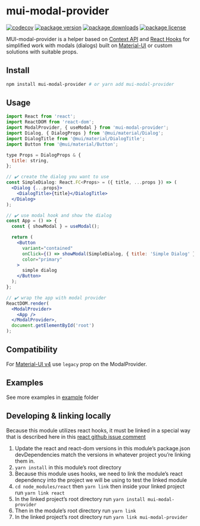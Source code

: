 # mui-modal-provider

[![codecov](https://codecov.io/gh/Quernest/mui-modal-provider/branch/master/graph/badge.svg?token=AL2WK480NF)](https://codecov.io/gh/Quernest/mui-modal-provider)
[![package version](https://img.shields.io/npm/v/mui-modal-provider.svg?style=flat-square)](https://www.npmjs.com/package/mui-modal-provider)
[![package downloads](https://img.shields.io/npm/dm/mui-modal-provider.svg?style=flat-square)](https://www.npmjs.com/package/mui-modal-provider)
[![package license](https://img.shields.io/npm/l/mui-modal-provider.svg?style=flat-square)](https://www.npmjs.com/package/mui-modal-provider)

MUI-modal-provider is a helper based on [Context API](https://en.reactjs.org/docs/context.html) and [React Hooks](https://en.reactjs.org/docs/hooks-intro.html) for simplified work with modals (dialogs) built on [Material-UI](https://www.material-ui.com) or custom solutions with suitable props.

## Install

```bash
npm install mui-modal-provider # or yarn add mui-modal-provider
```

## Usage

```jsx
import React from 'react';
import ReactDOM from 'react-dom';
import ModalProvider, { useModal } from 'mui-modal-provider';
import Dialog, { DialogProps } from '@mui/material/Dialog';
import DialogTitle from '@mui/material/DialogTitle';
import Button from '@mui/material/Button';

type Props = DialogProps & {
  title: string,
};

// ✔️ create the dialog you want to use
const SimpleDialog: React.FC<Props> = ({ title, ...props }) => (
  <Dialog {...props}>
    <DialogTitle>{title}</DialogTitle>
  </Dialog>
);

// ✔️ use modal hook and show the dialog
const App = () => {
  const { showModal } = useModal();

  return (
    <Button
      variant="contained"
      onClick={() => showModal(SimpleDialog, { title: 'Simple Dialog' })}
      color="primary"
    >
      simple dialog
    </Button>
  );
};

// ✔️ wrap the app with modal provider
ReactDOM.render(
  <ModalProvider>
    <App />
  </ModalProvider>,
  document.getElementById('root')
);
```

## Compatibility

For [Material-UI v4](https://v4.mui.com/) use `legacy` prop on the ModalProvider.

## Examples

See more examples in [example](https://github.com/Quernest/mui-modal-provider/tree/master/example) folder

## Developing & linking locally

Because this module utilizes react hooks, it must be linked in a special way that is described here in this [react github issue comment](https://github.com/facebook/react/issues/14257#issuecomment-439967377)

1. Update the react and react-dom versions in this module’s package.json devDependencies match the versions in whatever project you’re linking them in.
2. `yarn install` in this module’s root directory
3. Because this module uses hooks, we need to link the module’s react dependency into the project we will be using to test the linked module
4. `cd node_modules/react` then `yarn link` then inside your linked project run `yarn link react`
5. In the linked project’s root directory run `yarn install mui-modal-provider`
6. Then in the module’s root directory run `yarn link`
7. In the linked project’s root directory run `yarn link mui-modal-provider`

